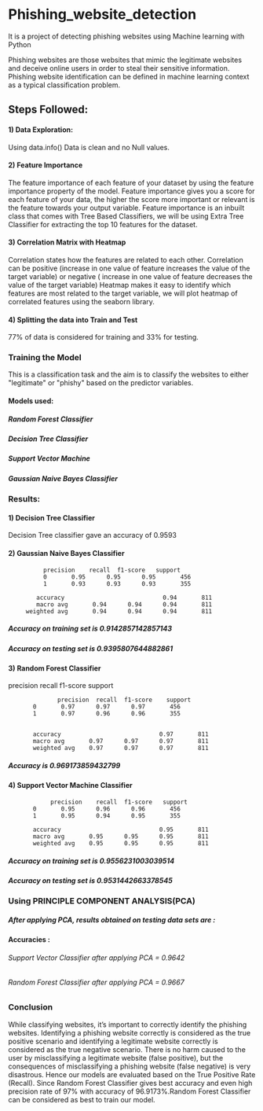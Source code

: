 # Phishing_website_detection
It is a project of detecting phishing websites using Machine learning with Python

Phishing websites are those websites that mimic the legitimate websites and deceive online users in order to steal their sensitive information. Phishing website identification can be defined in machine learning context as a typical classification problem. 

## Steps Followed:
#### 1) Data Exploration:
   Using data.info()
   Data is clean and no Null values.

#### 2) Feature Importance
  The feature importance of each feature of your dataset by using the feature importance property of the model.
  Feature importance gives you a score for each feature of your data, the higher the score more important or relevant is the     feature towards your output variable.
  Feature importance is an inbuilt class that comes with Tree Based Classifiers, we will be using Extra Tree Classifier for       extracting the top 10 features for the dataset.
 
#### 3) Correlation Matrix with Heatmap
  Correlation states how the features are related to each other.
  Correlation can be positive (increase in one value of feature increases the value of the target variable) or negative (       increase in one value of feature decreases the value of the target variable)
  Heatmap makes it easy to identify which features are most related to the target variable, we will plot heatmap of             correlated   features using the seaborn library.
  
#### 4) Splitting the data into Train and Test
  77% of data is considered for training and 33% for testing. 
  
### Training the Model
   This is a classification task and the aim is to classify the websites to either
   "legitimate" or "phishy" based on the predictor variables.
#### Models used:
   ##### Random Forest Classifier
   ##### Decision Tree Classifier
   ##### Support Vector Machine
   ##### Gaussian Naive Bayes Classifier 
  
### Results:

#### 1) Decision Tree Classifier

   Decision Tree classifier gave an accuracy of 0.9593
   
#### 2) Gaussian Naive Bayes Classifier
                  

              precision    recall  f1-score   support
              0       0.95      0.95      0.95       456
              1       0.93      0.93      0.93       355
              
            accuracy                            0.94       811
            macro avg       0.94      0.94      0.94       811
         weighted avg       0.94      0.94      0.94       811

      

##### Accuracy on training set is 0.9142857142857143
##### Accuracy on testing set is 0.9395807644882861
      
#### 3) Random Forest Classifier
   precision    recall  f1-score   support

           
                  precision  recall  f1-score    support
           0       0.97      0.97      0.97       456
           1       0.97      0.96      0.96       355
         
           
           accuracy                            0.97       811
           macro avg       0.97      0.97      0.97       811
           weighted avg    0.97      0.97      0.97       811
    
##### Accuracy is 0.969173859432799

    
#### 4) Support Vector Machine Classifier
   

                precision    recall  f1-score   support
           0       0.95      0.96      0.96       456
           1       0.95      0.94      0.95       355
           
           accuracy                            0.95       811
           macro avg       0.95      0.95      0.95       811
           weighted avg    0.95      0.95      0.95       811

   
##### Accuracy on training set is 0.9556231003039514 
##### Accuracy on testing set is  0.9531442663378545

### Using PRINCIPLE COMPONENT ANALYSIS(PCA) 
##### After applying PCA, results obtained on testing data sets are :

#### Accuracies : 

###### Support Vector Classifier after applying PCA = 0.9642
###### Random Forest Classifier after applying PCA = 0.9667

### Conclusion
While classifying websites, it’s important to correctly identify the phishing websites. 
Identifying a phishing website correctly is considered as the true positive scenario and
identifying a legitimate website correctly is considered as the true negative scenario. There is
no harm caused to the user by misclassifying a legitimate website (false positive), but the
consequences of misclassifying a phishing website (false negative) is very disastrous. Hence
our models are evaluated based on the True Positive Rate (Recall).
Since Random Forest Classifier gives best accuracy and even high precision rate of 97% with accuracy of 96.9173%.Random Forest Classifier can be considered as best to train our model.
